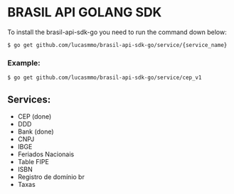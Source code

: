 # BRASIL API GOLANG SDK

To install the brasil-api-sdk-go you need to run the command down below:

`
   $ go get github.com/lucasmmo/brasil-api-sdk-go/service/{service_name}
`

### Example:
`
    $ go get github.com/lucasmmo/brasil-api-sdk-go/service/cep_v1
`

## Services:

- CEP (done)
- DDD
- Bank (done)
- CNPJ
- IBGE
- Feriados Nacionais
- Table FIPE
- ISBN
- Registro de domínio br
- Taxas
